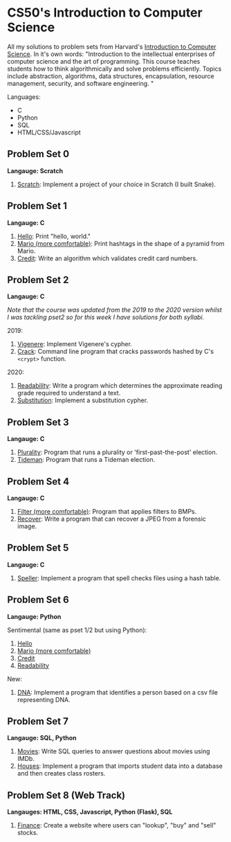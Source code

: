 # CS50's Introduction to Computer Science 
All my solutions to problem sets from Harvard's [Introduction to Computer Science](https://cs50.harvard.edu/x/2020/).
In it's own words: "Introduction to the intellectual enterprises of computer science and the art of programming. This course teaches students how to think algorithmically and solve problems efficiently. Topics include abstraction, algorithms, data structures, encapsulation, resource management, security, and software engineering. "

Languages:
* C
* Python 
* SQL
* HTML/CSS/Javascript



## Problem Set 0
**Langauge: Scratch**

1. [Scratch](https://cs50.harvard.edu/x/2020/psets/0/scratch/): Implement a project of your choice in Scratch (I built Snake).

## Problem Set 1
**Langauge: C**

1. [Hello](https://lab.cs50.io/cs50/labs/2019/x/hello/): Print "hello, world."
2. [Mario (more comfortable)](https://lab.cs50.io/cs50/labs/2019/x/mario/more/): Print hashtags in the shape of a pyramid from Mario.
3. [Credit](https://lab.cs50.io/cs50/labs/2019/x/credit/): Write an algorithm which validates credit card numbers.

## Problem Set 2
**Langauge: C**

*Note that the course was updated from the 2019 to the 2020 version whilst I was tackling pset2 so for this week I have solutions for both syllabi.* 

2019:
1. [Vigenere](https://lab.cs50.io/cs50/labs/2019/x/vigenere/): Implement Vigenere's cypher.
2. [Crack](https://lab.cs50.io/cs50/labs/2019/x/crack/): Command line program that cracks passwords hashed by C's    `<crypt>` function.

2020:
1. [Readability](https://cs50.harvard.edu/x/2020/psets/2/readability/): Write a program which determines the approximate reading grade required to understand a text.
2. [Substitution](https://cs50.harvard.edu/x/2020/psets/2/substitution/): Implement a substitution cypher.

## Problem Set 3
**Langauge: C**

1. [Plurality](https://cs50.harvard.edu/x/2020/psets/3/plurality/): Program that runs a plurality or 'first-past-the-post' election.
2. [Tideman](https://cs50.harvard.edu/x/2020/psets/3/tideman/): Program that runs a Tideman election.

## Problem Set 4
**Langauge: C**

1. [Filter (more comfortable)](https://cs50.harvard.edu/x/2020/psets/4/filter/more/): Program that applies filters to BMPs.
2. [Recover](https://cs50.harvard.edu/x/2020/psets/4/recover/): Write a program that can recover a JPEG from a forensic image.

## Problem Set 5
**Langauge: C**

1. [Speller](https://cs50.harvard.edu/x/2020/psets/5/speller/): Implement a program that spell checks files using a hash table.

## Problem Set 6
**Langauge: Python**

Sentimental (same as pset 1/2 but using Python):
1. [Hello](https://cs50.harvard.edu/x/2020/psets/6/hello/)
2. [Mario (more comfortable)](https://cs50.harvard.edu/x/2020/psets/6/mario/more/)
3. [Credit](https://cs50.harvard.edu/x/2020/psets/6/credit/)
4. [Readability](https://cs50.harvard.edu/x/2020/psets/6/readability/)
 
New:
1. [DNA](https://cs50.harvard.edu/x/2020/psets/6/dna/): Implement a program that identifies a person based on a csv file representing DNA.  

## Problem Set 7
**Langauge: SQL, Python**

1. [Movies](https://cs50.harvard.edu/x/2020/psets/7/movies/): Write SQL queries to answer questions about movies using IMDb.
2. [Houses](https://cs50.harvard.edu/x/2020/psets/7/houses/): Implement a program that imports student data into a database and then creates class rosters. 

## Problem Set 8 (Web Track)
**Langauges: HTML, CSS, Javascript, Python (Flask), SQL**

1. [Finance](https://cs50.harvard.edu/x/2020/tracks/web/finance/): Create a website where users can "lookup", "buy" and "sell" stocks.
